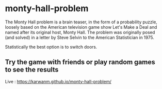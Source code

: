 # monty-hall-problem

The Monty Hall problem is a brain teaser, in the form of a probability puzzle, loosely based on the American television game show Let's Make a Deal and named after its original host, Monty Hall. The problem was originally posed (and solved) in a letter by Steve Selvin to the American Statistician in 1975.

Statistically the best option is to switch doors.

## Try the game with friends or play random games to see the results

Live : https://karwanm.github.io/monty-hall-problem/
